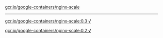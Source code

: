[gcr.io/google-containers/nginx-scale](https://hub.docker.com/r/anjia0532/nginx-scale/tags/) 

----
[gcr.io/google-containers/nginx-scale:0.3 √](https://hub.docker.com/r/anjia0532/nginx-scale/tags/)

[gcr.io/google-containers/nginx-scale:0.2 √](https://hub.docker.com/r/anjia0532/nginx-scale/tags/)

